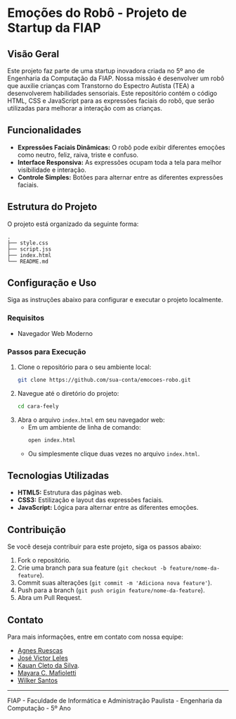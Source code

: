 # Emoções do Robô - Projeto de Startup da FIAP

## **Visão Geral**

Este projeto faz parte de uma startup inovadora criada no 5º ano de Engenharia da Computação da FIAP. Nossa missão é desenvolver um robô que auxilie crianças com Transtorno do Espectro Autista (TEA) a desenvolverem habilidades sensoriais. Este repositório contém o código HTML, CSS e JavaScript para as expressões faciais do robô, que serão utilizadas para melhorar a interação com as crianças.

## **Funcionalidades**

- **Expressões Faciais Dinâmicas:** O robô pode exibir diferentes emoções como neutro, feliz, raiva, triste e confuso.
- **Interface Responsiva:** As expressões ocupam toda a tela para melhor visibilidade e interação.
- **Controle Simples:** Botões para alternar entre as diferentes expressões faciais.

## **Estrutura do Projeto**

O projeto está organizado da seguinte forma:

```
.
├── style.css
├── script.jss
├── index.html
└── README.md
```

## **Configuração e Uso**

Siga as instruções abaixo para configurar e executar o projeto localmente.

### **Requisitos**

- Navegador Web Moderno

### **Passos para Execução**

1. Clone o repositório para o seu ambiente local:
    ```sh
    git clone https://github.com/sua-conta/emocoes-robo.git
    ```
2. Navegue até o diretório do projeto:
    ```sh
    cd cara-feely
    ```
3. Abra o arquivo `index.html` em seu navegador web:
    - Em um ambiente de linha de comando:
      ```sh
      open index.html
      ```
    - Ou simplesmente clique duas vezes no arquivo `index.html`.

## **Tecnologias Utilizadas**

- **HTML5:** Estrutura das páginas web.
- **CSS3:** Estilização e layout das expressões faciais.
- **JavaScript:** Lógica para alternar entre as diferentes emoções.

## **Contribuição**

Se você deseja contribuir para este projeto, siga os passos abaixo:

1. Fork o repositório.
2. Crie uma branch para sua feature (`git checkout -b feature/nome-da-feature`).
3. Commit suas alterações (`git commit -m 'Adiciona nova feature'`).
4. Push para a branch (`git push origin feature/nome-da-feature`).
5. Abra um Pull Request.

## **Contato**

Para mais informações, entre em contato com nossa equipe:

- [Agnes Ruescas](https://www.linkedin.com/in/agnesruescas/) 
- [José Victor Leles](https://www.linkedin.com/in/josebleles/) 
- [Kauan Cleto da Silva](https://www.linkedin.com/in/kauancletosilva/). 
- [Mayara C. Mafioletti](https://github.com/Mayaramafioletti/)
- [Wilker Santos](https://www.linkedin.com/in/wilker-santos-ba0a16181/) 

---

FIAP - Faculdade de Informática e Administração Paulista - Engenharia da Computação - 5º Ano
